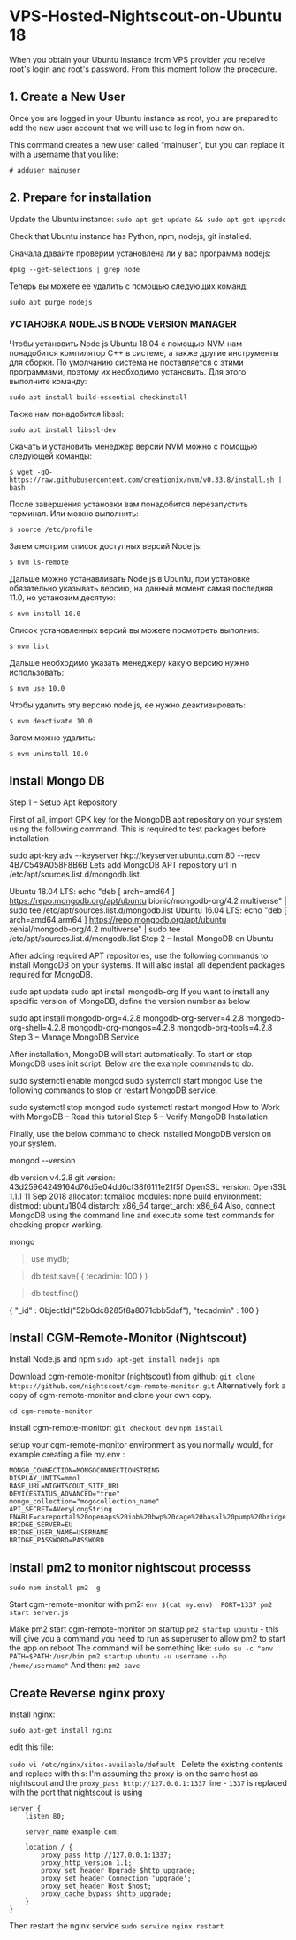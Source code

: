 # VPS-Hosted-Nightscout-on-Ubuntu 18

When you obtain your Ubuntu instance from VPS provider you receive root's login and root's password. From this moment follow the procedure.

## 1. Create a New User
Once you are logged in your Ubuntu instance as root, you are prepared to add the new user account that we will use to log in from now on.

This command creates a new user called “mainuser”, but you can replace it with a username that you like:

`# adduser mainuser`

## 2. Prepare for installation

Update the Ubuntu instance:
`sudo apt-get update && sudo apt-get upgrade`

Check that Ubuntu instance has Python, npm, nodejs, git installed.

Сначала давайте проверим установлена ли у вас программа nodejs:

 `dpkg --get-selections | grep node`

Теперь вы можете ее удалить с помощью следующих команд:

 `sudo apt purge nodejs`
 

### УСТАНОВКА NODE.JS В NODE VERSION MANAGER

Чтобы установить Node js Ubuntu 18.04 с помощью NVM нам понадобится компилятор C++ в системе, а также другие инструменты для сборки. По умолчанию система не поставляется с этими программами, поэтому их необходимо установить. Для этого выполните команду:

 `sudo apt install build-essential checkinstall`

Также нам понадобится libssl:

 `sudo apt install libssl-dev`

Скачать и установить менеджер версий NVM можно с помощью следующей команды:

`$ wget -qO- https://raw.githubusercontent.com/creationix/nvm/v0.33.8/install.sh | bash`

После завершения установки вам понадобится перезапустить терминал. Или можно выполнить:

`$ source /etc/profile`

Затем смотрим список доступных версий Node js:

`$ nvm ls-remote`

Дальше можно устанавливать Node js в Ubuntu, при установке обязательно указывать версию, на данный момент самая последняя 11.0, но установим десятую:

`$ nvm install 10.0`

Список установленных версий вы можете посмотреть выполнив:

`$ nvm list`

Дальше необходимо указать менеджеру какую версию нужно использовать:

 `$ nvm use 10.0`
 
Чтобы удалить эту версию node js, ее нужно деактивировать:

 `$ nvm deactivate 10.0`

Затем можно удалить:

 `$ nvm uninstall 10.0`

## Install Mongo DB
Step 1 – Setup Apt Repository

First of all, import GPK key for the MongoDB apt repository on your system using the following command. This is required to test packages before installation

sudo apt-key adv --keyserver hkp://keyserver.ubuntu.com:80 --recv 4B7C549A058F8B6B
Lets add MongoDB APT repository url in /etc/apt/sources.list.d/mongodb.list.

Ubuntu 18.04 LTS:
echo "deb [ arch=amd64 ] https://repo.mongodb.org/apt/ubuntu bionic/mongodb-org/4.2 multiverse" | sudo tee /etc/apt/sources.list.d/mongodb.list
Ubuntu 16.04 LTS:
echo "deb [ arch=amd64,arm64 ] https://repo.mongodb.org/apt/ubuntu xenial/mongodb-org/4.2 multiverse" | sudo tee /etc/apt/sources.list.d/mongodb.list
Step 2 – Install MongoDB on Ubuntu

After adding required APT repositories, use the following commands to install MongoDB on your systems. It will also install all dependent packages required for MongoDB.

sudo apt update
sudo apt install mongodb-org
If you want to install any specific version of MongoDB, define the version number as below

sudo apt install mongodb-org=4.2.8 mongodb-org-server=4.2.8 mongodb-org-shell=4.2.8 mongodb-org-mongos=4.2.8 mongodb-org-tools=4.2.8
Step 3 – Manage MongoDB Service

After installation, MongoDB will start automatically. To start or stop MongoDB uses init script. Below are the example commands to do.

sudo systemctl enable mongod
sudo systemctl start mongod 
Use the following commands to stop or restart MongoDB service.

sudo systemctl stop mongod
sudo systemctl restart mongod 
How to Work with MongoDB – Read this tutorial
Step 5 – Verify MongoDB Installation

Finally, use the below command to check installed MongoDB version on your system.

mongod --version 

db version v4.2.8
git version: 43d25964249164d76d5e04dd6cf38f6111e21f5f
OpenSSL version: OpenSSL 1.1.1  11 Sep 2018
allocator: tcmalloc
modules: none
build environment:
    distmod: ubuntu1804
    distarch: x86_64
    target_arch: x86_64
Also, connect MongoDB using the command line and execute some test commands for checking proper working.

mongo 

> use mydb;

> db.test.save( { tecadmin: 100 } )

> db.test.find()

  { "_id" : ObjectId("52b0dc8285f8a8071cbb5daf"), "tecadmin" : 100 }


## Install CGM-Remote-Monitor (Nightscout)
Install Node.js and npm  `sudo apt-get install nodejs npm`

Download cgm-remote-monitor (nightscout) from github:
`git clone https://github.com/nightscout/cgm-remote-monitor.git`
Alternatively fork a copy of cgm-remote-monitor and clone your own copy.

`cd cgm-remote-monitor`

Install cgm-remote-monitor:
`git checkout dev`
`npm install` 

setup your cgm-remote-monitor environment as you normally would, for example creating a file my.env :
```
MONGO_CONNECTION=MONGOCONNECTIONSTRING
DISPLAY_UNITS=mmol
BASE_URL=NIGHTSCOUT_SITE_URL
DEVICESTATUS_ADVANCED="true"
mongo_collection="mogocollection_name"
API_SECRET=AVeryLongString
ENABLE=careportal%20openaps%20iob%20bwp%20cage%20basal%20pump%20bridge
BRIDGE_SERVER=EU
BRIDGE_USER_NAME=USERNAME
BRIDGE_PASSWORD=PASSWORD
```

## Install pm2 to monitor nightscout processs
`sudo npm install pm2 -g`

Start cgm-remote-monitor with pm2:
`env $(cat my.env)  PORT=1337 pm2 start server.js`

Make pm2 start cgm-remote-monitor on startup
`pm2 startup ubuntu` - this will give you a command you need to run as superuser to allow pm2 to start the app on reboot 
The command will be something like:
`sudo su -c "env PATH=$PATH:/usr/bin pm2 startup ubuntu -u username --hp /home/username"`
And then:
`pm2 save`

## Create Reverse nginx proxy

Install nginx:

`sudo apt-get install nginx`

edit this file:

`sudo vi /etc/nginx/sites-available/default `
Delete the existing contents and replace with this:
I'm assuming the proxy is on the same host as nightscout and the `proxy_pass http://127.0.0.1:1337` line - `1337` is replaced with the port that nightscout is using

```
server {
    listen 80;

    server_name example.com;

    location / {
        proxy_pass http://127.0.0.1:1337;
        proxy_http_version 1.1;
        proxy_set_header Upgrade $http_upgrade;
        proxy_set_header Connection 'upgrade';
        proxy_set_header Host $host;
        proxy_cache_bypass $http_upgrade;
    }
}
```

Then restart the nginx service 
`sudo service nginx restart`
